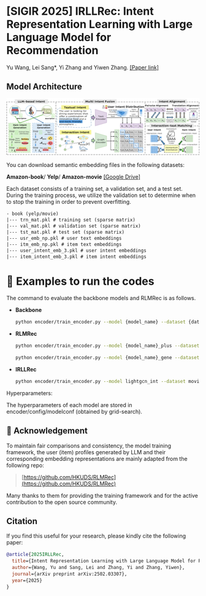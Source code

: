 # [SIGIR 2025] IRLLRec: Intent Representation Learning with Large Language Model for Recommendation
Yu Wang, Lei Sang*, Yi Zhang and Yiwen Zhang. [[Paper link]](https://arxiv.org/abs/2502.03307)

## Model Architecture
<img src='model.png' />

You can download semantic embedding files in the following datasets:

**Amazon-book**/ **Yelp**/ **Amazon-movie** [[Google Drive]](https://drive.google.com/file/d/18gt8SNI2gpTJE5pshZ69Cy_EnqLrpY1X/view)

Each dataset consists of a training set, a validation set, and a test set. During the training process, we utilize the validation set to determine when to stop the training in order to prevent overfitting.

```plaintext
- book (yelp/movie)
|--- trn_mat.pkl # training set (sparse matrix)
|--- val_mat.pkl # validation set (sparse matrix)
|--- tst_mat.pkl # test set (sparse matrix)
|--- usr_emb_np.pkl # user text embeddings
|--- itm_emb_np.pkl # item text embeddings
|--- user_intent_emb_3.pkl # user intent embeddings
|--- item_intent_emb_3.pkl # item intent embeddings
```

# 🚀 Examples to run the codes

The command to evaluate the backbone models and RLMRec is as follows.

- **Backbone**
  ```bash
  python encoder/train_encoder.py --model {model_name} --dataset {dataset} --cuda 0

- **RLMRec**
  ```bash
  python encoder/train_encoder.py --model {model_name}_plus --dataset {dataset} --cuda 0
  ```
  ```bash
  python encoder/train_encoder.py --model {model_name}_gene --dataset {dataset} --cuda 0

- **IRLLRec**
  ```bash
  python encoder/train_encoder.py --model lightgcn_int --dataset movie --cuda 0

Hyperparameters:

The hyperparameters of each model are stored in encoder/config/modelconf (obtained by grid-search).

## 📝 Acknowledgement

To maintain fair comparisons and consistency, the model training framework, the user (item) profiles generated by LLM and their corresponding embedding representations are mainly adapted from the following repo:

> [https://github.com/HKUDS/RLMRec](https://github.com/HKUDS/RLMRec)

Many thanks to them for providing the training framework and for the active contribution to the open source community.


## Citation

If you find this useful for your research, please kindly cite the following paper:

```bibtex
@article{2025IRLLRec,
  title={Intent Representation Learning with Large Language Model for Recommendation},
  author={Wang, Yu and Sang, Lei and Zhang, Yi and Zhang, Yiwen},
  journal={arXiv preprint arXiv:2502.03307},
  year={2025}
}



